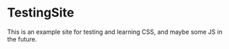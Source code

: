 # TestingSite

This is an example site for testing and learning CSS, and maybe some JS in the future.
